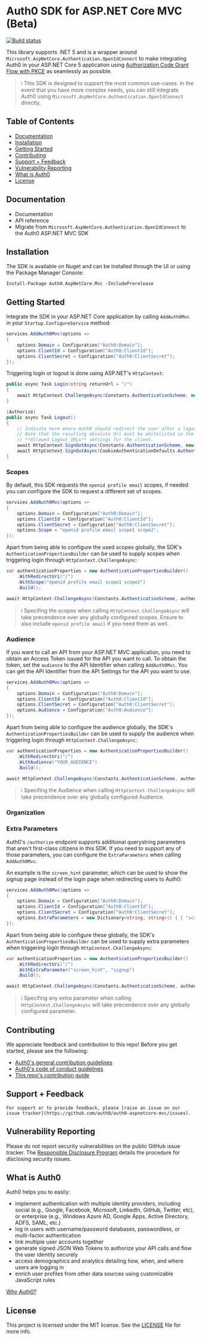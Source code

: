 # Auth0 SDK for ASP.NET Core MVC (Beta)
[![Build status](https://dev.azure.com/Auth0SDK/Auth0.AspNetCore.Mvc/_apis/build/status/Auth0.AspNetCore.MVC)](https://dev.azure.com/Auth0SDK/Auth0.AspNetCore.Mvc/_build/latest?definitionId=8)

This library supports .NET 5 and is a wrapper around `Microsoft.AspNetCore.Authentication.OpenIdConnect` to make integrating Auth0 in your ASP.NET Core 5 application using [Authorization Code Grant Flow with PKCE](https://auth0.com/docs/api-auth/tutorials/authorization-code-grant-pkce) as seamlessly as possible.

> :information_source: This SDK is designed to support the most common use-cases. In the event that you have more complex needs, you can still integrate Auth0 using `Microsoft.AspNetCore.Authentication.OpenIdConnect` directly.

## Table of Contents

- [Documentation](#documentation)
- [Installation](#installation)
- [Getting Started](#getting-started)
- [Contributing](#contributing)
- [Support + Feedback](#support--feedback)
- [Vulnerability Reporting](#vulnerability-reporting)
- [What is Auth0](#what-is-auth0)
- [License](#license)

## Documentation

- Documentation
- API reference
- Migrate from `Microsoft.AspNetCore.Authentication.OpenIdConnect` to the Auth0 ASP.NET MVC SDK

## Installation

The SDK is available on Nuget and can be installed through the UI or using the Package Manager Console:

```
Install-Package Auth0.AspNetCore.Mvc -IncludePrerelease
```

## Getting Started

Integrate the SDK in your ASP.NET Core application by calling `AddAuth0Mvc` in your `Startup.ConfigureService` method:

```csharp
services.AddAuth0Mvc(options =>
{
    options.Domain = Configuration["Auth0:Domain"];
    options.ClientId = Configuration["Auth0:ClientId"];
    options.ClientSecret = Configuration["Auth0:ClientSecret"];
});
```

Triggering login or logout is done using ASP.NET's `HttpContext`:

```csharp
public async Task Login(string returnUrl = "/")
{
    await HttpContext.ChallengeAsync(Constants.AuthenticationScheme, new AuthenticationProperties() { RedirectUri = "/" });
}

[Authorize]
public async Task Logout()
{
    // Indicate here where Auth0 should redirect the user after a logout.
    // Note that the resulting absolute Uri must be whitelisted in the
    // **Allowed Logout URLs** settings for the client.
    await HttpContext.SignOutAsync(Constants.AuthenticationScheme, new AuthenticationProperties() { RedirectUri = Url.Action("Index", "Home") });
    await HttpContext.SignOutAsync(CookieAuthenticationDefaults.AuthenticationScheme);
}
```

### Scopes

By default, this SDK requests the `openid profile email` scopes, if needed you can configure the SDK to request a different set of scopes.

```csharp
services.AddAuth0Mvc(options =>
{
    options.Domain = Configuration["Auth0:Domain"];
    options.ClientId = Configuration["Auth0:ClientId"];
    options.ClientSecret = Configuration["Auth0:ClientSecret"];
    options.Scope = "openid profile email scope1 scope2";
});
```

Apart from being able to configure the used scopes globally, the SDK's `AuthenticationPropertiesBuilder` can be used to supply scopes when triggering login through `HttpContext.ChallengeAsync`:

```csharp
var authenticationProperties = new AuthenticationPropertiesBuilder()
    .WithRedirectUri("/")
    .WithScope("openid profile email scope1 scope2")
    .Build();

await HttpContext.ChallengeAsync(Constants.AuthenticationScheme, authenticationProperties);
```

> :information_source: Specifing the scopes when calling `HttpContext.ChallengeAsync` will take precendence over any globally configured scopes. Ensure to also include `openid profile email` if you need them as well.

### Audience

If you want to call an API from your ASP.NET MVC application, you need to obtain an Access Token issued for the API you want to call. To obtain the token, set the `audience` to the API Identifier when calling `AddAuth0Mvc`. You can get the API Identifier from the API Settings for the API you want to use.

```csharp
services.AddAuth0Mvc(options =>
{
    options.Domain = Configuration["Auth0:Domain"];
    options.ClientId = Configuration["Auth0:ClientId"];
    options.ClientSecret = Configuration["Auth0:ClientSecret"];
    options.Audience = Configuration["Auth0:Audience"];
});
```

Apart from being able to configure the audience globally, the SDK's `AuthenticationPropertiesBuilder` can be used to supply the audience when triggering login through `HttpContext.ChallengeAsync`:

```csharp
var authenticationProperties = new AuthenticationPropertiesBuilder()
    .WithRedirectUri("/")
    .WithAudience("YOUR_AUDIENCE")
    .Build();

await HttpContext.ChallengeAsync(Constants.AuthenticationScheme, authenticationProperties);
```

> :information_source: Specifing the Audience when calling `HttpContext.ChallengeAsync` will take precendence over any globally configured Audience.

### Organization

### Extra Parameters

Auth0's `/authorize` endpoint supports additional querystring parameters that aren't first-class citizens in this SDK. If you need to support any of those parameters, you can configure the `ExtraParameters` when calling `AddAuth0Mvc`.

An example is the `screen_hint` parameter, which can be used to show the signup page instead of the login page when redirecting users to Auth0:

```csharp
services.AddAuth0Mvc(options =>
{
    options.Domain = Configuration["Auth0:Domain"];
    options.ClientId = Configuration["Auth0:ClientId"];
    options.ClientSecret = Configuration["Auth0:ClientSecret"];
    options.ExtraParameters = new Dictionary<string, string>() { { "screen_hint", "signup" } };
});
```

Apart from being able to configure these globally, the SDK's `AuthenticationPropertiesBuilder` can be used to supply extra parameters when triggering login through `HttpContext.ChallengeAsync`:

```csharp
var authenticationProperties = new AuthenticationPropertiesBuilder()
    .WithRedirectUri("/")
    .WithExtraParameter("screen_hint", "signup")
    .Build();

await HttpContext.ChallengeAsync(Constants.AuthenticationScheme, authenticationProperties);
```

> :information_source: Specifing any extra parameter when calling `HttpContext.ChallengeAsync` will take precendence over any globally configured parameter.

## Contributing

We appreciate feedback and contribution to this repo! Before you get started, please see the following:

- [Auth0's general contribution guidelines](https://github.com/auth0/open-source-template/blob/master/GENERAL-CONTRIBUTING.md)
- [Auth0's code of conduct guidelines](https://github.com/auth0/open-source-template/blob/master/CODE-OF-CONDUCT.md)
- [This repo's contribution guide](CONTRIBUTING.md)

## Support + Feedback

```
For support or to provide feedback, please [raise an issue on our issue tracker](https://github.com/auth0/auth0-aspnetcore-mvc/issues).
```

## Vulnerability Reporting

Please do not report security vulnerabilities on the public GitHub issue tracker. The [Responsible Disclosure Program](https://auth0.com/whitehat) details the procedure for disclosing security issues.

## What is Auth0

Auth0 helps you to easily:

- implement authentication with multiple identity providers, including social (e.g., Google, Facebook, Microsoft, LinkedIn, GitHub, Twitter, etc), or enterprise (e.g., Windows Azure AD, Google Apps, Active Directory, ADFS, SAML, etc.)
- log in users with username/password databases, passwordless, or multi-factor authentication
- link multiple user accounts together
- generate signed JSON Web Tokens to authorize your API calls and flow the user identity securely
- access demographics and analytics detailing how, when, and where users are logging in
- enrich user profiles from other data sources using customizable JavaScript rules

[Why Auth0?](https://auth0.com/why-auth0)

## License

This project is licensed under the MIT license. See the [LICENSE](LICENSE) file for more info.